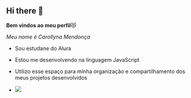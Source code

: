 ## Hi there 👋


**Bem vindos ao meu perfil**😻

*Meu nome é Carollyna Mendonça*
- Sou estudane do Alura
- Estou me desenvolvendo na linguagem JavaScript
- Utilizo esse espaço para minha organização e compartilhamento dos meus projetos desenvolvidos

- ![](https://media1.tenor.com/m/NfEGhy9EiWkAAAAC/jealous.gif)

